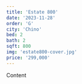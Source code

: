 ```yaml
---
title: 'Estate 800'
date: '2023-11-28'
order: 'G'
city: 'Chino'
bed: 2
bath: 2
sqft: 800
img: 'estate800-cover.jpg'
price: '299,000'
---
```


Content
